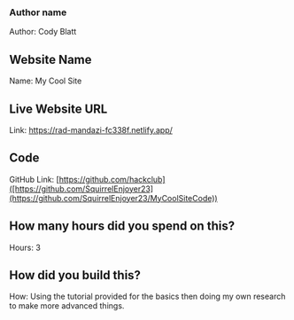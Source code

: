 ### Author name

Author: Cody Blatt

## Website Name

Name: My Cool Site

## Live Website URL

Link: https://rad-mandazi-fc338f.netlify.app/

## Code

GitHub Link: [https://github.com/hackclub]([https://github.com/SquirrelEnjoyer23](https://github.com/SquirrelEnjoyer23/MyCoolSiteCode))

## How many hours did you spend on this?

Hours: 3

## How did you build this?

How: Using the tutorial provided for the basics then doing my own research to make more advanced things.
